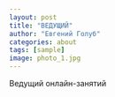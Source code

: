 ```yaml
---
layout: post
title: "ВЕДУЩИЙ"
author: "Евгений Голуб"
categories: about
tags: [sample]
image: photo_1.jpg
---
```


Ведущий онлайн-занятий
